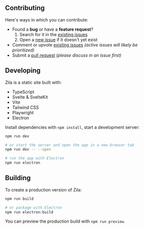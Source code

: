 ## Contributing

Here's ways in which you can contribute:

- Found a **bug** or have a **feature request**?
  1. Search for it in the [existing issues](https://github.com/oscheart/Zila/issues)
  2. Open a [new issue](https://github.com/oscheart/Zila/issues/new) if it doesn't yet exist
- Comment or upvote [existing issues](https://github.com/oscheart/Zila/issues) _(active issues will likely be prioritized)_
- Submit a [pull request](https://github.com/oscheart/Zila/pulls) _(please discuss in an issue first)_

## Developing

Zila is a static site built with:

- TypeScript
- Svelte & SvelteKit
- Vite
- Tailwind CSS
- Playwright
- Electron

Install dependencies with `npm install`, start a development server:

```bash
npm run dev

# or start the server and open the app in a new browser tab
npm run dev -- --open

# run the app with Electron
npm run electron
```

## Building

To create a production version of Zila:

```bash
npm run build

# or package with Electron
npm run electron:build
```

You can preview the production build with `npm run preview`.
